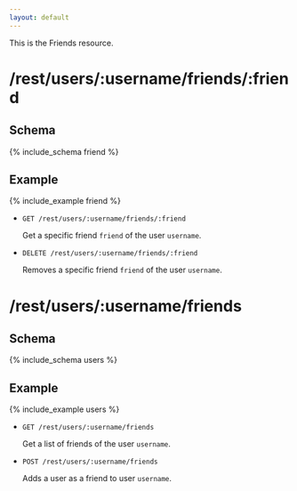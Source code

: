 ```yaml
---
layout: default
---
```


This is the Friends resource.

# /rest/users/:username/friends/:friend

## Schema
{% include_schema friend %}
## Example
{% include_example friend %}

*   `GET /rest/users/:username/friends/:friend`

    Get a specific friend `friend` of the user `username`. 
	
*   `DELETE /rest/users/:username/friends/:friend`

    Removes a specific friend `friend` of the user `username`.
	
# /rest/users/:username/friends

## Schema
{% include_schema users %}
## Example
{% include_example users %}

*   `GET /rest/users/:username/friends`

    Get a list of friends of the user `username`.

*   `POST /rest/users/:username/friends`

    Adds a user as a friend to user `username`. 